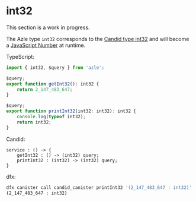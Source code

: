 # int32

This section is a work in progress.

The Azle type `int32` corresponds to the [Candid type int32](https://internetcomputer.org/docs/current/references/candid-ref#type-natn-and-intn) and will become a [JavaScript Number](https://developer.mozilla.org/en-US/docs/Web/JavaScript/Reference/Global_Objects/Number) at runtime.

TypeScript:

```typescript
import { int32, $query } from 'azle';

$query;
export function getInt32(): int32 {
    return 2_147_483_647;
}

$query;
export function printInt32(int32: int32): int32 {
    console.log(typeof int32);
    return int32;
}
```

Candid:

```
service : () -> {
    getInt32 : () -> (int32) query;
    printInt32 : (int32) -> (int32) query;
}
```

dfx:

```bash
dfx canister call candid_canister printInt32 '(2_147_483_647 : int32)'
(2_147_483_647 : int32)
```
